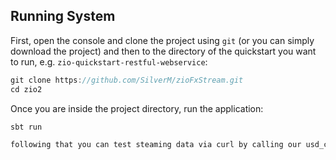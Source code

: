 
## Running System

First, open the console and clone the project using `git` (or you can simply download the project) and then to the directory of the quickstart you want to run, e.g. `zio-quickstart-restful-webservice`:

```scala
git clone https://github.com/SilverM/zioFxStream.git
cd zio2
```

Once you are inside the project directory, run the application:

```scala
sbt run
```
```scala
following that you can test steaming data via curl by calling our usd_csd_short dataset
```
